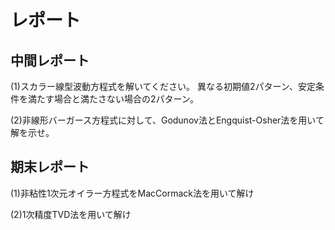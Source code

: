 # レポート

## 中間レポート


(1)スカラー線型波動方程式を解いてください。
異なる初期値2パターン、安定条件を満たす場合と満たさない場合の2パターン。

(2)非線形バーガース方程式に対して、Godunov法とEngquist-Osher法を用いて解を示せ。

## 期末レポート

(1)非粘性1次元オイラー方程式をMacCormack法を用いて解け

(2)1次精度TVD法を用いて解け
